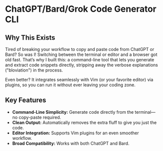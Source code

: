 # ChatGPT/Bard/Grok Code Generator CLI

## Why This Exists

Tired of breaking your workflow to copy and paste code from ChatGPT or
Bard? So was I! Switching between the terminal or editor and a browser
got old fast. That’s why I built this: a command-line tool that lets
you generate and extract code snippets directly, stripping away the
verbose explanations ("bloviation") in the process.

Even better? It integrates seamlessly with Vim (or your favorite
editor) via plugins, so you can run it without ever leaving your
coding zone.

## Key Features
- **Command-Line Simplicity:** Generate code directly from the
terminal—no copy-paste required.
- **Clean Output:** Automatically removes the extra fluff to give you
just the code.
- **Editor Integration:** Supports Vim plugins for an even smoother workflow.
- **Broad Compatibility:** Works with both ChatGPT and Bard.
